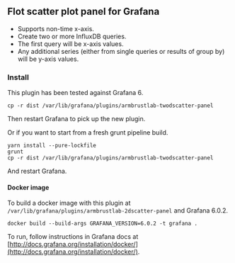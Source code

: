 ## Flot scatter plot panel for Grafana

* Supports non-time x-axis.
* Create two or more InfluxDB queries.
* The first query will be x-axis values.
* Any additional series (either from single queries or results of group by) will be y-axis values.

### Install

This plugin has been tested against Grafana 6.

```
cp -r dist /var/lib/grafana/plugins/armbrustlab-twodscatter-panel
```
Then restart Grafana to pick up the new plugin.

Or if you want to start from a fresh grunt pipeline build.

```
yarn install --pure-lockfile
grunt
cp -r dist /var/lib/grafana/plugins/armbrustlab-twodscatter-panel
```
And restart Grafana.

#### Docker image

To build a docker image with this plugin at `/var/lib/grafana/plugins/armbrustlab-2dscatter-panel` and Grafana 6.0.2.

```
docker build --build-args GRAFANA_VERSION=6.0.2 -t grafana .
```

To run, follow instructions in Grafana docs at [http://docs.grafana.org/installation/docker/](http://docs.grafana.org/installation/docker/).